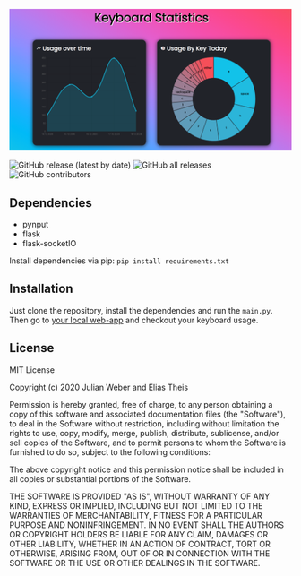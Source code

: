 ![Banner](screenshot.PNG)

![GitHub release (latest by date)](https://img.shields.io/github/v/release/wbr-ths/keyboard-statistics)
![GitHub all releases](https://img.shields.io/github/downloads/wbr-ths/keyboard-statistics/total)
![GitHub contributors](https://img.shields.io/github/contributors/wbr-ths/keyboard-statistics)

## Dependencies
* pynput
* flask
* flask-socketIO

Install dependencies via pip:
```pip install requirements.txt```

## Installation
Just clone the repository, install the dependencies and run the ```main.py```. Then go to [your local web-app](http://127.0.0.1:5000) and checkout your keyboard usage.

## License
MIT License

Copyright (c) 2020 Julian Weber and Elias Theis

Permission is hereby granted, free of charge, to any person obtaining a copy
of this software and associated documentation files (the "Software"), to deal
in the Software without restriction, including without limitation the rights
to use, copy, modify, merge, publish, distribute, sublicense, and/or sell
copies of the Software, and to permit persons to whom the Software is
furnished to do so, subject to the following conditions:

The above copyright notice and this permission notice shall be included in all
copies or substantial portions of the Software.

THE SOFTWARE IS PROVIDED "AS IS", WITHOUT WARRANTY OF ANY KIND, EXPRESS OR
IMPLIED, INCLUDING BUT NOT LIMITED TO THE WARRANTIES OF MERCHANTABILITY,
FITNESS FOR A PARTICULAR PURPOSE AND NONINFRINGEMENT. IN NO EVENT SHALL THE
AUTHORS OR COPYRIGHT HOLDERS BE LIABLE FOR ANY CLAIM, DAMAGES OR OTHER
LIABILITY, WHETHER IN AN ACTION OF CONTRACT, TORT OR OTHERWISE, ARISING FROM,
OUT OF OR IN CONNECTION WITH THE SOFTWARE OR THE USE OR OTHER DEALINGS IN THE
SOFTWARE.
